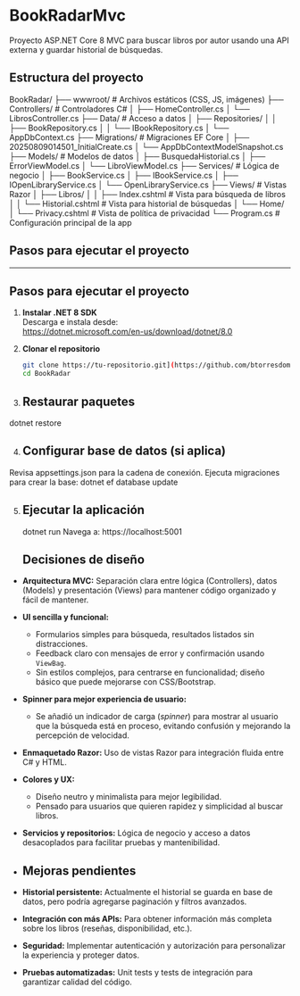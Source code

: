 # BookRadarMvc
Proyecto ASP.NET Core 8 MVC para buscar libros por autor usando una API externa y guardar historial de búsquedas.

## Estructura del proyecto
BookRadar/
├── wwwroot/ # Archivos estáticos (CSS, JS, imágenes)
├── Controllers/ # Controladores C#
│ ├── HomeController.cs
│ └── LibrosController.cs
├── Data/ # Acceso a datos
│ ├── Repositories/
│ │ ├── BookRepository.cs
│ │ └── IBookRepository.cs
│ └── AppDbContext.cs
├── Migrations/ # Migraciones EF Core
│ ├── 20250809014501_InitialCreate.cs
│ └── AppDbContextModelSnapshot.cs
├── Models/ # Modelos de datos
│ ├── BusquedaHistorial.cs
│ ├── ErrorViewModel.cs
│ └── LibroViewModel.cs
├── Services/ # Lógica de negocio
│ ├── BookService.cs
│ ├── IBookService.cs
│ ├── IOpenLibraryService.cs
│ └── OpenLibraryService.cs
├── Views/ # Vistas Razor
│ ├── Libros/
│ │ ├── Index.cshtml # Vista para búsqueda de libros
│ │ └── Historial.cshtml # Vista para historial de búsquedas
│ └── Home/
│ └── Privacy.cshtml # Vista de política de privacidad
└── Program.cs # Configuración principal de la app

## Pasos para ejecutar el proyecto


---

## Pasos para ejecutar el proyecto

1. **Instalar .NET 8 SDK**  
   Descarga e instala desde:  
   https://dotnet.microsoft.com/en-us/download/dotnet/8.0

2. **Clonar el repositorio**  
   ```bash
   git clone https://tu-repositorio.git](https://github.com/btorresdominguez/BookRadarMvc
   cd BookRadar
3.  ## Restaurar paquetes
   dotnet restore

4. ## Configurar base de datos (si aplica)
 Revisa appsettings.json para la cadena de conexión.
 Ejecuta migraciones para crear la base: 
 dotnet ef database update
 
5. ## Ejecutar la aplicación
   dotnet run
   Navega a: https://localhost:5001

   ## Decisiones de diseño

- **Arquitectura MVC:** Separación clara entre lógica (Controllers), datos (Models) y presentación (Views) para mantener código organizado y fácil de mantener.
- **UI sencilla y funcional:**  
  - Formularios simples para búsqueda, resultados listados sin distracciones.  
  - Feedback claro con mensajes de error y confirmación usando `ViewBag`.  
  - Sin estilos complejos, para centrarse en funcionalidad; diseño básico que puede mejorarse con CSS/Bootstrap.
- **Spinner para mejor experiencia de usuario:**  
  - Se añadió un indicador de carga (*spinner*) para mostrar al usuario que la búsqueda está en proceso, evitando confusión y mejorando la     percepción de velocidad.
- **Enmaquetado Razor:** Uso de vistas Razor para integración fluida entre C# y HTML.
- **Colores y UX:**  
  - Diseño neutro y minimalista para mejor legibilidad.  
  - Pensado para usuarios que quieren rapidez y simplicidad al buscar libros.
- **Servicios y repositorios:** Lógica de negocio y acceso a datos desacoplados para facilitar pruebas y mantenibilidad.

- ## Mejoras pendientes

- **Historial persistente:** Actualmente el historial se guarda en base de datos, pero podría agregarse paginación y filtros avanzados.
- **Integración con más APIs:** Para obtener información más completa sobre los libros (reseñas, disponibilidad, etc.).
- **Seguridad:** Implementar autenticación y autorización para personalizar la experiencia y proteger datos.
- **Pruebas automatizadas:** Unit tests y tests de integración para garantizar calidad del código.



   












